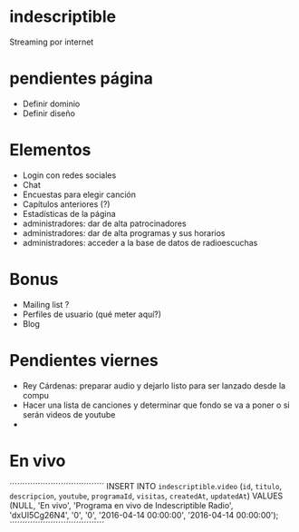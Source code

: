 # indescriptible
Streaming por internet

# pendientes página
- Definir dominio
- Definir diseño

# Elementos
- Login con redes sociales
- Chat
- Encuestas para elegir canción
- Capítulos anteriores (?)
- Estadísticas de la página
- administradores: dar de alta patrocinadores
- administradores: dar de alta programas y sus horarios
- administradores: acceder a la base de datos de radioescuchas


# Bonus
- Mailing list ?
- Perfiles de usuario (qué meter aquí?)
- Blog

# Pendientes viernes
- Rey Cárdenas: preparar audio y dejarlo listo para ser lanzado desde la compu
- Hacer una lista de canciones y determinar que fondo se va a poner o si serán videos de youtube
-

# En vivo
´´´´´´´´´´´´´´´´´´´´´´´´´´´´´´´´´´´´´
INSERT INTO `indescriptible`.`video` (`id`, `titulo`, `descripcion`, `youtube`, `programaId`, `visitas`, `createdAt`, `updatedAt`) VALUES (NULL, 'En vivo', 'Programa en vivo de Indescriptible Radio', 'dxUI5Cg26N4', '0', '0', '2016-04-14 00:00:00', '2016-04-14 00:00:00');
´´´´´´´´´´´´´´´´´´´´´´´´´´´´´´´´´´´´´
